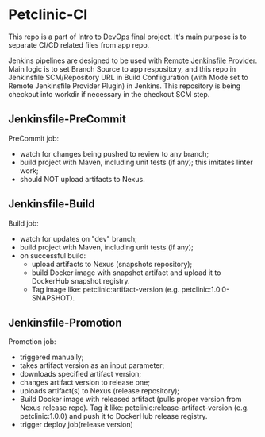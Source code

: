 # Petclinic-CI

This repo is a part of Intro to DevOps final project. It's main purpose is to separate CI/CD related files from app repo.

Jenkins pipelines are designed to be used with [Remote Jenkinsfile Provider](https://plugins.jenkins.io/remote-file/). Main logic is to set Branch Source to app respository, and this repo in Jenkinsfile SCM/Repository URL in Build Confiiguration (with Mode set to Remote Jenkinsfile Provider Plugin) in Jenkins. This repository is being checkout into workdir if necessary in the checkout SCM step. 

## Jenkinsfile-PreCommit

PreCommit job:
- watch for changes being pushed to review to any branch;
- build project with Maven, including unit tests (if any); this imitates linter work;
- should NOT upload artifacts to Nexus.

## Jenkinsfile-Build

Build job:
- watch for updates on "dev" branch;
- build project with Maven, including unit tests (if any);
- on successful build:
    * upload artifacts to Nexus (snapshots repository);
    * build Docker image with snapshot artifact and upload it to DockerHub snapshot registry. 
    * Tag image like: petclinic:artifact-version (e.g. petclinic:1.0.0-SNAPSHOT).

## Jenkinsfile-Promotion

Promotion job:
- triggered manually;
- takes artifact version as an input parameter; 
- downloads specified artifact version;
- changes artifact version to release one;
- uploads artifact(s) to Nexus (release repository);
- Build Docker image with released artifact (pulls proper version from Nexus release repo). Tag it like: petclinic:release-artifact-version (e.g. petclinic:1.0.0) and push it to DockerHub release registry.
- trigger deploy job(release version)

